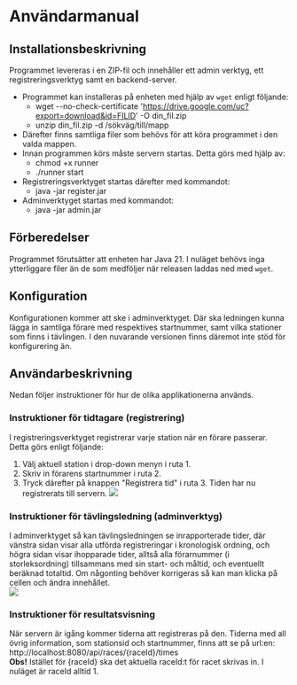 # Användarmanual

## Installationsbeskrivning
Programmet levereras i en ZIP-fil och innehåller ett admin verktyg, ett registreringsverktyg samt en backend-server.

- Programmet kan installeras på enheten med hjälp av ```wget``` enligt följande:  
    - wget --no-check-certificate 'https://drive.google.com/uc?export=download&id=FILID' -O din_fil.zip
    - unzip din_fil.zip -d /sökväg/till/mapp     
- Därefter finns samtliga filer som behövs för att köra programmet i den valda mappen.  
- Innan programmen körs måste servern startas. Detta görs med hjälp av:  
    - chmod +x runner 
    - ./runner start
- Registreringsverktyget startas därefter med kommandot:  
    - java -jar register.jar 
- Adminverktyget startas med kommandot:  
  - java -jar admin.jar

## Förberedelser
Programmet förutsätter att enheten har Java 21. I nuläget behövs inga ytterliggare filer än de som medföljer när releasen laddas ned med ```wget```.

## Konfiguration
Konfigurationen kommer att ske i adminverktyget. Där ska ledningen kunna lägga in samtliga förare med respektives startnummer, samt vilka stationer som finns i tävlingen. I den nuvarande versionen finns däremot inte stöd för konfigurering än.

## Användarbeskrivning
Nedan följer instruktioner för hur de olika applikationerna används.

### Instruktioner för tidtagare (registrering)
I registreringsverktyget registrerar varje station när en förare passerar. Detta görs enligt följande:  
1. Välj aktuell station i drop-down menyn i ruta 1.  
2. Skriv in förarens startnummer i ruta 2.  
3. Tryck därefter på knappen "Registrera tid" i ruta 3. Tiden har nu registrerats till servern.
![](https://i.imgur.com/vO060tt.png)

### Instruktioner för tävlingsledning (adminverktyg)
I adminverktyget så kan tävlingsledningen se inrapporterade tider, där vänstra sidan visar alla utförda registreringar i kronologisk
ordning, och högra sidan visar ihopparade tider, alltså alla förarnummer (i storleksordning) tillsammans med sin start- och måltid, och eventuellt beräknad totaltid. Om någonting behöver korrigeras så kan man klicka på cellen och ändra innehållet.  
![](https://i.imgur.com/at1dIql.png)

### Instruktioner för resultatsvisning
När servern är igång kommer tiderna att registreras på den. Tiderna med all övrig information, som stationsid och startnummer, finns att se på url:en:
    http://localhost:8080/api/races/{raceId}/times  
**Obs!** Istället för {raceId} ska det aktuella raceId:t för racet skrivas in. I nuläget är raceId alltid 1.
